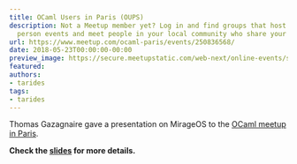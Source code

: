 ```yaml
---
title: OCaml Users in Paris (OUPS)
description: Not a Meetup member yet? Log in and find groups that host online or in
  person events and meet people in your local community who share your interests.
url: https://www.meetup.com/ocaml-paris/events/250836568/
date: 2018-05-23T00:00:00-00:00
preview_image: https://secure.meetupstatic.com/web-next/online-events/share/online-events820x547.jpg
featured:
authors:
- tarides
tags:
- tarides
---
```


<p>Thomas Gazagnaire gave a presentation on MirageOS to the
<a href="https://www.meetup.com/ocaml-paris/">OCaml meetup in Paris</a>.</p>
<p><strong>Check the <a href="http://gazagnaire.org/pub/2018.05.OUPS.pdf">slides</a>
for more details.</strong></p>

